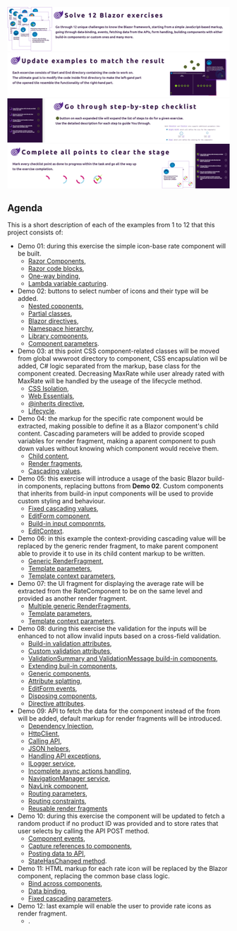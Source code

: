 ![](https://github.com/PWrGitHub194238/Capgemini.NET/blob/master/Blazor/Overview/README/1.png)
![](https://github.com/PWrGitHub194238/Capgemini.NET/blob/master/Blazor/Overview/README/2.png)
![](https://github.com/PWrGitHub194238/Capgemini.NET/blob/master/Blazor/Overview/README/3.png)
![](https://github.com/PWrGitHub194238/Capgemini.NET/blob/master/Blazor/Overview/README/4.png)

## Agenda

This is a short description of each of the examples from 1 to 12 that this project consists of:

- Demo 01: during this exercise the simple icon-base rate component will be built.
  - [Razor Components](https://docs.microsoft.com/en-us/aspnet/core/blazor/components/?view=aspnetcore-5.0),
  - [Razor code blocks](https://docs.microsoft.com/en-us/aspnet/core/mvc/views/razor?view=aspnetcore-5.0#no-locrazor-mark-blocks),
  - [One-way binding](https://blazor-university.com/components/one-way-binding/),
  - [Lambda variable capturing](https://docs.microsoft.com/en-us/dotnet/csharp/language-reference/operators/lambda-expressions#capture-of-outer-variables-and-variable-scope-in-lambda-expressions).
- Demo 02: buttons to select number of icons and their type will be added.
  - [Nested coponents](https://docs.microsoft.com/en-us/aspnet/core/blazor/components/?view=aspnetcore-5.0#use-components),
  - [Partial classes](https://docs.microsoft.com/en-us/aspnet/core/blazor/components/?view=aspnetcore-5.0#partial-class-support),
  - [Blazor directives](https://docs.microsoft.com/en-us/aspnet/core/mvc/views/razor?view=aspnetcore-5.0#using),
  - [Namespace hierarchy](https://docs.microsoft.com/en-us/aspnet/core/blazor/components/?view=aspnetcore-5.0#namespaces),
  - [Library components](https://docs.microsoft.com/en-us/aspnet/core/blazor/components/class-libraries?view=aspnetcore-5.0&tabs=visual-studio#consume-a-library-component),
  - [Component parameters](https://docs.microsoft.com/en-us/aspnet/core/blazor/components/?view=aspnetcore-5.0#component-parameters).
- Demo 03: at this point CSS component-related classes will be moved from global wwwroot directory to component, CSS encapsulation wil be added, C# logic separated from the markup, base class for the component created. Decreasing MaxRate while user already rated with MaxRate will be handled by the useage of the lifecycle method.
  - [CSS Isolation](https://docs.microsoft.com/en-us/aspnet/core/blazor/components/css-isolation?view=aspnetcore-5.0),
  - [Web Essentials](https://marketplace.visualstudio.com/items?itemName=MadsKristensen.WebEssentials2019),
  - [@inherits directive](https://docs.microsoft.com/en-us/aspnet/core/mvc/views/razor?view=aspnetcore-5.0#inherits),
  - [Lifecycle](https://docs.microsoft.com/en-us/aspnet/core/blazor/components/lifecycle?view=aspnetcore-5.0).
- Demo 04: the markup for the specific rate component would be extracted, making possible to define it as a Blazor component's child content. Cascading parameters will be added to provide scoped variables for render fragment, making a aparent component to push down values without knowing which component would receive them.
  - [Child content](https://docs.microsoft.com/en-us/aspnet/core/blazor/components/?view=aspnetcore-5.0#child-content),
  - [Render fragments](https://docs.microsoft.com/en-us/dotnet/api/microsoft.aspnetcore.components.renderfragment?view=aspnetcore-5.0),
  - [Cascading values](https://docs.microsoft.com/en-us/aspnet/core/blazor/components/cascading-values-and-parameters?view=aspnetcore-5.0).
- Demo 05: this exercise will introduce a usage of the basic Blazor build-in components, replacing buttons from **Demo 02**. Custom components that inherits from build-in input components will be used to provide custom styling and behaviour.
  - [Fixed cascading values](https://docs.microsoft.com/en-us/aspnet/core/blazor/webassembly-performance-best-practices?view=aspnetcore-5.0#ensure-cascading-parameters-are-fixed),
  - [EditForm component](https://docs.microsoft.com/en-us/dotnet/api/microsoft.aspnetcore.components.forms.editform?view=aspnetcore-5.0),
  - [Build-in input componrnts](https://docs.microsoft.com/en-us/aspnet/core/blazor/forms-validation?view=aspnetcore-5.0#built-in-forms-components),
  - [EditContext](https://docs.microsoft.com/en-us/dotnet/api/microsoft.aspnetcore.components.forms.editcontext?view=aspnetcore-5.0).
- Demo 06: in this example the context-providing cascading value will be replaced by the generic render fragment, to make parent component able to provide it to use in its child content markup to be written.
  - [Generic RenderFragment](https://docs.microsoft.com/en-us/dotnet/api/microsoft.aspnetcore.components.renderfragment-1?view=aspnetcore-5.0),
  - [Template parameters](https://docs.microsoft.com/en-us/aspnet/core/blazor/components/templated-components?view=aspnetcore-5.0#template-parameters),
  - [Template context parameters](https://docs.microsoft.com/en-us/aspnet/core/blazor/components/templated-components?view=aspnetcore-5.0#template-context-parameters),
- Demo 07: the UI fragment for displaying the average rate will be extracted from the RateComponent to be on the same level and provided as another render fragment.
  - [Multiple generic RenderFragments](https://docs.microsoft.com/en-us/dotnet/api/microsoft.aspnetcore.components.renderfragment-1?view=aspnetcore-5.0),
  - [Template parameters](https://docs.microsoft.com/en-us/aspnet/core/blazor/components/templated-components?view=aspnetcore-5.0#template-parameters),
  - [Template context parameters](https://docs.microsoft.com/en-us/aspnet/core/blazor/components/templated-components?view=aspnetcore-5.0#template-context-parameters).
- Demo 08: during this exercise the validation for the inputs will be enhanced to not allow invalid inputs based on a cross-field validation.
  - [Build-in validation attributes](https://docs.microsoft.com/en-us/aspnet/core/mvc/models/validation?view=aspnetcore-5.0#validation-attributes),
  - [Custom validation attributes](https://docs.microsoft.com/en-us/aspnet/core/blazor/forms-validation?view=aspnetcore-5.0#custom-validation-attributes),
  - [ValidationSummary and ValidationMessage build-in components](https://docs.microsoft.com/en-us/aspnet/core/blazor/forms-validation?view=aspnetcore-5.0#validation-summary-and-validation-message-components),
  - [Extending buil-in components](https://docs.microsoft.com/en-us/aspnet/core/blazor/forms-validation?view=aspnetcore-5.0#inputtext-based-on-the-input-even),
  - [Generic components](https://docs.microsoft.com/en-us/aspnet/core/blazor/components/templated-components?view=aspnetcore-5.0#template-parameters),
  - [Attribute splatting](https://docs.microsoft.com/en-us/aspnet/core/blazor/components/?view=aspnetcore-5.0#attribute-splatting-and-arbitrary-parameters),
  - [EditForm events](https://docs.microsoft.com/en-us/dotnet/api/microsoft.aspnetcore.components.forms.editcontext.onfieldchanged?view=aspnetcore-5.0),
  - [Disposing components](https://docs.microsoft.com/en-us/aspnet/core/blazor/components/lifecycle?view=aspnetcore-5.0#component-disposal-with-idisposable),
  - [Directive attributes](https://docs.microsoft.com/en-us/aspnet/core/blazor/components/?view=aspnetcore-5.0#razor-syntax).
- Demo 09: API to fetch the data for the component instead of the from will be added, default markup for render fragments will be introduced.
  - [Dependency Injection](https://docs.microsoft.com/en-us/aspnet/core/blazor/fundamentals/dependency-injection?view=aspnetcore-5.0),
  - [HttpClient](https://docs.microsoft.com/en-us/dotnet/api/system.net.http.httpclient?view=net-5.0),
  - [Calling API](https://docs.microsoft.com/en-us/aspnet/core/blazor/call-web-api?view=aspnetcore-5.0),
  - [JSON helpers](https://docs.microsoft.com/en-us/aspnet/core/blazor/call-web-api?view=aspnetcore-5.0#httpclient-and-json-helpers),
  - [Handling API exceptions](https://docs.microsoft.com/en-us/aspnet/core/blazor/call-web-api?view=aspnetcore-5.0#handle-errors),
  - [ILogger<TValue> service](https://docs.microsoft.com/en-us/aspnet/core/blazor/fundamentals/logging?view=aspnetcore-5.0#log-in-razor-components),
  - [Incomplete async actions handling](https://docs.microsoft.com/en-us/aspnet/core/blazor/components/lifecycle?view=aspnetcore-5.0#handle-incomplete-async-actions-at-render),
  - [NavigationManager service](https://docs.microsoft.com/en-us/dotnet/api/microsoft.aspnetcore.components.navigationmanager?view=aspnetcore-5.0),
  - [NavLink component](https://docs.microsoft.com/en-us/aspnet/core/blazor/fundamentals/routing?view=aspnetcore-5.0#navlink-component),
  - [Routing parameters](https://docs.microsoft.com/en-us/aspnet/core/blazor/fundamentals/routing?view=aspnetcore-5.0#route-parameters),
  - [Routing constraints](https://docs.microsoft.com/en-us/aspnet/core/blazor/fundamentals/routing?view=aspnetcore-5.0#route-constraints),
  - [Reusable render fragments](https://docs.microsoft.com/en-us/aspnet/core/blazor/webassembly-performance-best-practices?view=aspnetcore-5.0#define-reusable-renderfragments-in-code)
- Demo 10: during this exercise the component will be updated to fetch a random product if no product ID was provided and to store rates that user selects by calling the API POST method.
  - [Component events](https://blazor-university.com/components/component-events),
  - [Capture references to components](https://docs.microsoft.com/en-us/aspnet/core/blazor/components/?view=aspnetcore-5.0#capture-references-to-components),
  - [Posting data to API](https://docs.microsoft.com/en-us/dotnet/api/system.net.http.json.httpclientjsonextensions.postasjsonasync?view=net-5.0),
  - [StateHasChanged method](https://docs.microsoft.com/en-us/aspnet/core/blazor/components/lifecycle?view=aspnetcore-5.0#state-changes).
- Demo 11: HTML markup for each rate icon will be replaced by the Blazor component, replacing the common base class logic.
  - [Bind across components](https://docs.microsoft.com/en-us/aspnet/core/blazor/components/data-binding?view=aspnetcore-5.0#bind-across-more-than-two-components),
  - [Data binding](https://docs.microsoft.com/en-us/aspnet/core/blazor/components/data-binding?view=aspnetcore-5.0),
  - [Fixed cascading parameters](https://docs.microsoft.com/en-us/aspnet/core/blazor/webassembly-performance-best-practices?view=aspnetcore-5.0#ensure-cascading-parameters-are-fixed).
- Demo 12: last example will enable the user to provide rate icons as render fragment.
  - []().
